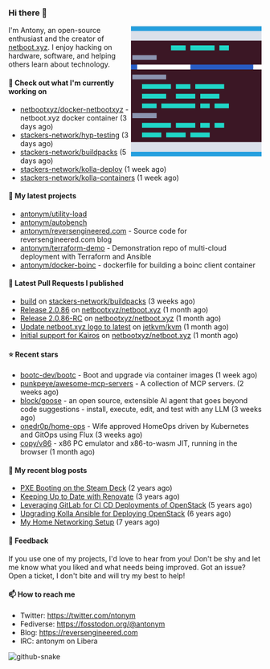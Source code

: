 
### Hi there 👋

<img align="right" src="https://raw.githubusercontent.com/antonym/antonym/master/assets/nbxyz.png" width="260">

I'm Antony, an open-source enthusiast and the creator of [netboot.xyz](https://netboot.xyz). I enjoy 
hacking on hardware, software, and helping others learn about technology. 

#### 👷 Check out what I'm currently working on

- [netbootxyz/docker-netbootxyz](https://github.com/netbootxyz/docker-netbootxyz) - netboot.xyz docker container (3 days ago)
- [stackers-network/hyp-testing](https://github.com/stackers-network/hyp-testing) (3 days ago)
- [stackers-network/buildpacks](https://github.com/stackers-network/buildpacks) (5 days ago)
- [stackers-network/kolla-deploy](https://github.com/stackers-network/kolla-deploy) (1 week ago)
- [stackers-network/kolla-containers](https://github.com/stackers-network/kolla-containers) (1 week ago)

#### 🌱 My latest projects

- [antonym/utility-load](https://github.com/antonym/utility-load)
- [antonym/autobench](https://github.com/antonym/autobench)
- [antonym/reversengineered.com](https://github.com/antonym/reversengineered.com) - Source code for reversengineered.com blog
- [antonym/terraform-demo](https://github.com/antonym/terraform-demo) - Demonstration repo of multi-cloud deployment with Terraform and Ansible
- [antonym/docker-boinc](https://github.com/antonym/docker-boinc) - dockerfile for building a boinc client container

#### 🔨 Latest Pull Requests I published

- [build](https://github.com/stackers-network/buildpacks/pull/5) on [stackers-network/buildpacks](https://github.com/stackers-network/buildpacks) (3 weeks ago)
- [Release 2.0.86](https://github.com/netbootxyz/netboot.xyz/pull/1594) on [netbootxyz/netboot.xyz](https://github.com/netbootxyz/netboot.xyz) (1 month ago)
- [Release 2.0.86-RC](https://github.com/netbootxyz/netboot.xyz/pull/1593) on [netbootxyz/netboot.xyz](https://github.com/netbootxyz/netboot.xyz) (1 month ago)
- [Update netboot.xyz logo to latest](https://github.com/jetkvm/kvm/pull/253) on [jetkvm/kvm](https://github.com/jetkvm/kvm) (1 month ago)
- [Initial support for Kairos](https://github.com/netbootxyz/netboot.xyz/pull/1591) on [netbootxyz/netboot.xyz](https://github.com/netbootxyz/netboot.xyz) (1 month ago)

#### ⭐ Recent stars

- [bootc-dev/bootc](https://github.com/bootc-dev/bootc) - Boot and upgrade via container images (1 week ago)
- [punkpeye/awesome-mcp-servers](https://github.com/punkpeye/awesome-mcp-servers) - A collection of MCP servers. (2 weeks ago)
- [block/goose](https://github.com/block/goose) - an open source, extensible AI agent that goes beyond code suggestions - install, execute, edit, and test with any LLM (3 weeks ago)
- [onedr0p/home-ops](https://github.com/onedr0p/home-ops) - Wife approved HomeOps driven by Kubernetes and GitOps using Flux (3 weeks ago)
- [copy/v86](https://github.com/copy/v86) - x86 PC emulator and x86-to-wasm JIT, running in the browser (1 month ago)

#### 📜 My recent blog posts

- [PXE Booting on the Steam Deck](https://www.reversengineered.com/2022/08/02/pxe-booting-on-the-steam-deck/) (2 years ago)
- [Keeping Up to Date with Renovate](https://www.reversengineered.com/2022/03/13/keeping-up-to-date-with-renovate/) (3 years ago)
- [Leveraging GitLab for CI CD Deployments of OpenStack](https://www.reversengineered.com/2019/08/13/leveraging-gitlab-for-ci-cd-deployments-of-openstack/) (5 years ago)
- [Upgrading Kolla Ansible for Deploying OpenStack](https://www.reversengineered.com/2019/05/10/upgrading-kolla-ansible-for-deploying-openstack/) (6 years ago)
- [My Home Networking Setup](https://www.reversengineered.com/2017/07/29/my-home-networking-setup/) (7 years ago)

#### 💬 Feedback

If you use one of my projects, I'd love to hear from you! Don't be shy and let me know what you liked
and what needs being improved. Got an issue? Open a ticket, I don't bite and will try my best to help!

#### 📫 How to reach me

- Twitter: https://twitter.com/ntonym
- Fediverse: https://fosstodon.org/@antonym
- Blog: https://reversengineered.com
- IRC: antonym on Libera
<picture>
  <source media="(prefers-color-scheme: dark)" srcset="https://raw.githubusercontent.com/antonym/antonym/output/github-contribution-grid-snake-dark.svg" />
  <source media="(prefers-color-scheme: light)" srcset="https://raw.githubusercontent.com/antonym/antonym/output/github-contribution-grid-snake.svg" />
  <img alt="github-snake" src="github-snake.svg" />
</picture>
